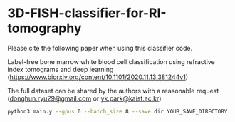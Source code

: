 # 3D-FISH-classifier-for-RI-tomography

Please cite the following paper when using this classifier code. 

Label-free bone marrow white blood cell classification using refractive index tomograms and deep learning
(https://www.biorxiv.org/content/10.1101/2020.11.13.381244v1)

The full dataset can be shared by the authors with a reasonable request (donghun.ryu29@gmail.com or yk.park@kaist.ac.kr)


```sh
python3 main.y --gpus 0 --batch_size 8 --save dir YOUR_SAVE_DIRECTORY
```
